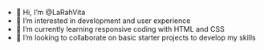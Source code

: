 - 👋 Hi, I’m @LaRahVita
- 👀 I’m interested in development and user experience
- 🌱 I’m currently learning responsive coding with HTML and CSS
- 💞️ I’m looking to collaborate on basic starter projects to develop my skills

<!---
LaRahVita/LaRahVita is a ✨ special ✨ repository because its `README.md` (this file) appears on your GitHub profile.
You can click the Preview link to take a look at your changes.
--->

